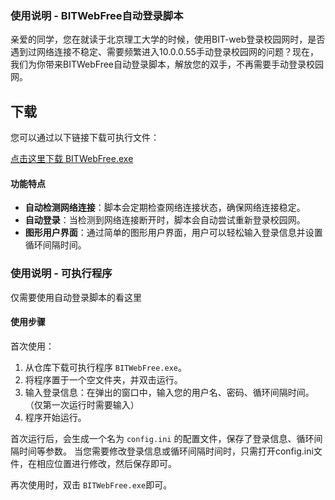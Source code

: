 ### 使用说明 - BITWebFree自动登录脚本
亲爱的同学，您在就读于北京理工大学的时候，使用BIT-web登录校园网时，是否遇到过网络连接不稳定、需要频繁进入10.0.0.55手动登录校园网的问题？现在，我们为你带来BITWebFree自动登录脚本，解放您的双手，不再需要手动登录校园网。

## 下载

您可以通过以下链接下载可执行文件：

[点击这里下载 BITWebFree.exe](https://github.com/7vw58n3ftvq7cn89v/BITWebFree/releases/download/v1.0/BITWebFree.exe)


#### 功能特点
- **自动检测网络连接**：脚本会定期检查网络连接状态，确保网络连接稳定。
- **自动登录**：当检测到网络连接断开时，脚本会自动尝试重新登录校园网。
- **图形用户界面**：通过简单的图形用户界面，用户可以轻松输入登录信息并设置循环间隔时间。



### 使用说明 - 可执行程序
仅需要使用自动登录脚本的看这里
#### 使用步骤
首次使用：
1. 从仓库下载可执行程序 `BITWebFree.exe`。
2. 将程序置于一个空文件夹，并双击运行。
3. 输入登录信息：在弹出的窗口中，输入您的用户名、密码、循环间隔时间。（仅第一次运行时需要输入）
4. 程序开始运行。

首次运行后，会生成一个名为 `config.ini` 的配置文件，保存了登录信息、循环间隔时间等参数。
当您需要修改登录信息或循环间隔时间时，只需打开config.ini文件，在相应位置进行修改，然后保存即可。

再次使用时，双击 `BITWebFree.exe`即可。
